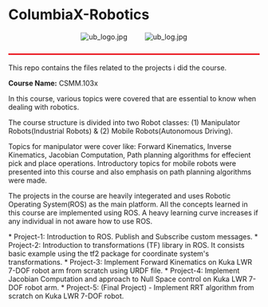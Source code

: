 # ColumbiaX-Robotics
<p align="center">
<img src="https://upload.wikimedia.org/wikipedia/commons/f/fb/EdX_Logo_R_Elm.png" alt="ub_logo.jpg" width="200" height="100">&nbsp;&nbsp;&nbsp;&nbsp;&nbsp;&nbsp;&nbsp;&nbsp;&nbsp;<img src="https://prod-discovery.edx-cdn.org/organization/logos/3d8fc08e-339f-467a-a6c0-2b956ca5d6a0-797c0c6ddbc6.png" alt="ub_log.jpg"> <br>
</p>
<img src="bar.jpg" alt="bar.jpg" width="1100" height="3"> <br>
<p>This repo contains the files related to the projects i did the course.</p>

**Course Name:** CSMM.103x 
<p> 
In this course, various topics were covered that are essential to know when dealing with robotics.</p>

<p> The course structure is divided into two Robot classes: (1) Manipulator Robots(Industrial Robots) & (2) Mobile Robots(Autonomous Driving).</p> 

Topics for manipulator were cover like: Forward Kinematics, Inverse Kinematics, Jacobian Computation, Path planning algorithms for effecient pick and place operations. Introductory topics for mobile robots were presented into this course and also emphasis on path planning algorithms were made. 

<p>
The projects in the course are heavily integerated and uses Robotic Operating System(ROS) as the main platform. All the concepts learned in this course are implemented using ROS. A heavy learning curve increases if any individual in not aware how to use ROS. 
</p>

<p>
* Project-1: Introduction to ROS. Publish and Subscribe custom messages. 
* Project-2: Introduction to transformations (TF) library in ROS. It consists basic example using the tf2 package for coordinate system's transformations.
* Project-3: Implement Forward Kinematics on Kuka LWR 7-DOF robot arm from scratch using URDF file.
* Project-4: Implement Jacobian Computation and approach to Null Space control on Kuka LWR 7-DOF robot arm. 
* Project-5: (Final Project) - Implement RRT algorithm from scratch on Kuka LWR 7-DOF robot. 
</p>